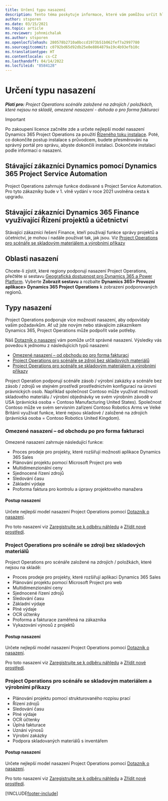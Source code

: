 ```yaml
---
title: Určení typu nasazení
description: Tento téma poskytuje informace, které vám pomůžou určit hlavní typ nasazení Project Operations pro vaši společnost.
author: stsporen
ms.date: 03/15/2021
ms.topic: article
ms.reviewer: johnmichalak
ms.author: stsporen
ms.openlocfilehash: 280578b2710a0bccd1973b51b062fef7a2997780
ms.sourcegitcommit: c0792bd65d92db25e0e8864879a19c4b93efb10c
ms.translationtype: HT
ms.contentlocale: cs-CZ
ms.lasthandoff: 04/14/2022
ms.locfileid: "8584128"
---
```

# <a name="determine-your-deployment-type"></a>Určení typu nasazení

_**Platí pro:** Project Operations scénáře založené na zdrojích / položkách, které nejsou na skladě, omezené nasazení - dohoda o pro forma fakturaci_

> [!IMPORTANT]
> Po zakoupení licence začněte zde a určete nejlepší model nasazení Dynamics 365 Project Operations za použití [Řízeného toku instalace](https://aka.ms/provisionprojectoperations).
> Poté, co dokončíte postup instalace s průvodcem, budete přesměrováni na správný portál pro správu, abyste dokončili instalaci. Dokončete instalaci podle informací o nasazení.


## <a name="existing-customers-of-dynamics-using-dynamics-365-project-service-automation"></a>Stávající zákazníci Dynamics pomocí Dynamics 365 Project Service Automation
Project Operations zahrnuje funkce dodávané s Project Service Automation. Pro tyto zákazníky bude v 1. vlně vydání v roce 2021 uvolněna cesta k upgradu.

## <a name="existing-customers-of-dynamics-365-finance-using-project-management-and-accounting"></a>Stávající zákazníci Dynamics 365 Finance využívající Řízení projektů a účetnictví 

Stávající zákazníci řešení Finance, kteří používají funkce správy projektů a účetnictví, je mohou i nadále používat tak, jak jsou. Viz [Project Operations pro scénáře se skladovým materiálem a výrobními příkazy](#pma)


## <a name="deployment-regions"></a>Oblasti nasazení
Chcete-li zjistit, které regiony podporují nasazení Project Operations, přečtěte si sestavu [ Geografická dostupnost pro Dynamics 365 a Power Platform](https://dynamics.microsoft.com/en-us/geographic-availability/). Vyberte **Zobrazit sestavu** a rozbalte **Dynamics 365> Provozní aplikace> Dynamics 365 Project Operations** k zobrazení podporovaných regionů.

## <a name="deployment-types"></a>Typy nasazení
Project Operations podporuje více možností nasazení, aby odpovídaly vašim požadavkům. Ať už jste novým nebo stávajícím zákazníkem Dynamics 365, Project Operations může podpořit vaše potřeby.

Náš [Dotazník o nasazení](https://aka.ms/provisionprojectoperations) vám pomůže určit správné nasazení. Výsledky vás povedou k jednomu z následujících typů nasazení:

- [Omezené nasazení – od obchodu po pro forma fakturaci](#lite)
- [Project Operations pro scénáře se zdroji bez skladových materiálů](#integrated)
- [Project Operations pro scénáře se skladovým materiálem a výrobními příkazy](#pma)

Project Operation podporují scénáře zásob / výrobní zakázky a scénáře bez zásob / zdrojů ve stejném prostředí prostřednictvím konfigurací na úrovni právnických osob. Například společnost Contoso může využívat možnosti skladového materiálu / výrobní objednávky ve svém výrobním závodě v USA (právnická osoba = Contoso Manufacturing United States). Společnost Contoso může ve svém servisním zařízení Contoso Robotics Arms ve Velké Británii využívat funkce, které nejsou skladové / založené na zdrojích (právnická osoba = Contoso Robotics United Kingdom).

### <a name="lite-deployment---deal-to-proforma-invoicing"></a><a  name="lite"></a>Omezené nasazení – od obchodu po pro forma fakturaci

Omezené nasazení zahrnuje následující funkce:

- Proces prodeje pro projekty, které rozšiřují možnosti aplikace Dynamics 365 Sales
- Plánování projektu pomocí Microsoft Project pro web
- Multidimenzionální ceny
- Sjednocené řízení zdrojů
- Sledování času
- Základní výdaje
- Proforma faktura pro kontrolu a úpravy projektového manažera 

#### <a name="deployment-steps"></a>Postup nasazení
Určete nejlepší model nasazení Project Operations pomocí [Dotazník o nasazení](https://aka.ms/provisionprojectoperations).

Pro toto nasazení viz [Zaregistrujte se k odběru náhledu](lite-preview-subscription-sign-up.md) a [Zřídit nové prostředí](lite-deployment.md). 


### <a name="project-operations-for-resourcenon-stocked-scenarios"></a><a name="integrated"></a>Project Operations pro scénáře se zdroji bez skladových materiálů
Project Operations pro scénáře založené na zdrojích / položkách, které nejsou na skladě:
 
- Proces prodeje pro projekty, které rozšiřují aplikaci Dynamics 365 Sales
- Plánování projektu pomocí Microsoft Project pro web
- Multidimenzionální ceny
- Sjednocené řízení zdrojů
- Sledování času
- Základní výdaje
- Plné výdaje
- OCR účtenky
- Proforma a fakturace zaměřená na zákazníka 
- Vykazování výnosů z projektů

#### <a name="deployment-steps"></a>Postup nasazení
Určete nejlepší model nasazení Project Operations pomocí [Dotazník o nasazení](https://aka.ms/provisionprojectoperations).

Pro toto nasazení viz [Zaregistrujte se k odběru náhledu](resource-sign-up-preview-subscription.md) a [Zřídit nové prostředí](resource-provision-new-environment.md). 


### <a name="project-operations-for-stockedproduction-order-scenarios"></a><a name="pma"></a>Project Operations pro scénáře se skladovým materiálem a výrobními příkazy

- Plánování projektu pomocí strukturovaného rozpisu prací
- Řízení zdrojů
- Sledování času
- Plné výdaje
- OCR účtenky
- Úplná fakturace
- Uznání výnosů
- Výrobní zakázky
- Podpora skladovaných materiálů s inventářem

#### <a name="deployment-steps"></a>Postup nasazení
Určete nejlepší model nasazení Project Operations pomocí [Dotazník o nasazení](https://aka.ms/provisionprojectoperations).

Pro toto nasazení viz [Zaregistrujte se k odběru náhledu](/dynamics365/fin-ops-core/dev-itpro/dev-tools/sign-up-preview-subscription?toc=%2fdynamics365%2ffinance%2ftoc.json) a [Zřídit nové prostředí](/dynamics365/fin-ops-core/dev-itpro/deployment/deploy-demo-environment?toc=%2fdynamics365%2ffinance%2ftoc.json). 



[!INCLUDE[footer-include](../includes/footer-banner.md)]